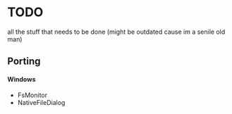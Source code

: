 # TODO
all the stuff that needs to be done (might be outdated cause im a senile old man)

## Porting
#### Windows
* FsMonitor
* NativeFileDialog